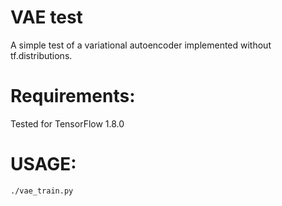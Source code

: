 # VAE test
A simple test of a variational autoencoder implemented without tf.distributions.

# Requirements:
Tested for TensorFlow 1.8.0

# USAGE:
```
./vae_train.py
```